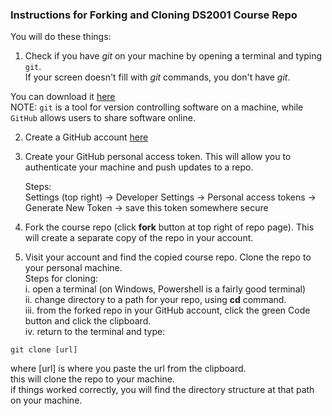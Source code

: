 ### Instructions for Forking and Cloning DS2001 Course Repo     

You will do these things:
1) Check if you have *git* on your machine by opening a terminal and typing `git`.    
If your screen doesn't fill with *git* commands, you don't have *git*.  

You can download it [here](https://git-scm.com/downloads)  
NOTE: `git` is a tool for version controlling software on a machine, while `GitHub` allows users to share software online.

2) Create a GitHub account [here](https://github.com/)
3) Create your GitHub personal access token. This will allow you to authenticate your machine and push updates to a repo.  
   
   Steps:  
   Settings (top right) -> Developer Settings -> Personal access tokens ->  
   Generate New Token -> save this token somewhere secure

4) Fork the course repo (click **fork** button at top right of repo page). This will create a separate copy of the repo in your account.
5) Visit your account and find the copied course repo. Clone the repo to your personal machine.  
Steps for cloning:  
i. open a terminal (on Windows, Powershell is a fairly good terminal)  
ii. change directory to a path for your repo, using **cd** command.  
iii. from the forked repo in your GitHub account, click the green Code button and click the clipboard.  
iv. return to the terminal and type:  

`git clone [url]`  

where [url] is where you paste the url from the clipboard.  
this will clone the repo to your machine.  
if things worked correctly, you will find the directory structure at that path on your machine.  
